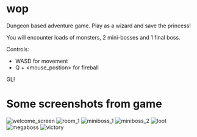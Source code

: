 # wop
Dungeon based adventure game. Play as a wizard and save the princess!

You will encounter loads of monsters, 2 mini-bosses and 1 final boss.

Controls:
- WASD for movement
- Q + <mouse_postion> for fireball

GL!

# Some screenshots from game
![welcome_screen](https://sun1.beeline-kz.userapi.com/WBDUhtSRsK61EqMMoESs3pBwKoWbJJ7XU4Fr-w/3-2bpo2Gm1g.jpg)
![room_1](https://sun2.beeline-kz.userapi.com/jj7ZQbV_XxLEGBhz20575QkMbxI9m2h00uZO5g/atYI-Czy5e0.jpg)
![miniboss_1](https://sun2.beeline-kz.userapi.com/02SLzknGi-E2Pf0kCISJFtFvD1d8hyUHMaaelA/7SQcgDb5xFw.jpg)
![miniboss_2](https://sun2.beeline-kz.userapi.com/6y3Seo5NB9Z-7gcu1Ghi0ulR1HN36buuyf_CiA/hRDgHyF88js.jpg)
![loot](https://sun1.beeline-kz.userapi.com/8sQJ6c-kO-ovvBnwzOdMqZjOM4YNByYippZYdw/UzUPdXpyOsE.jpg)
![megaboss](https://sun2.beeline-kz.userapi.com/gnwKIlbg-O8qM8m3jwC-3f17etkKBzatwZQRNw/RPNa_O9lydg.jpg)
![victory](https://sun2.beeline-kz.userapi.com/4pKgGrktwYLaGSClYc3IFUQ6zcSjn_vELGRoBA/giYc4l3D06w.jpg)
